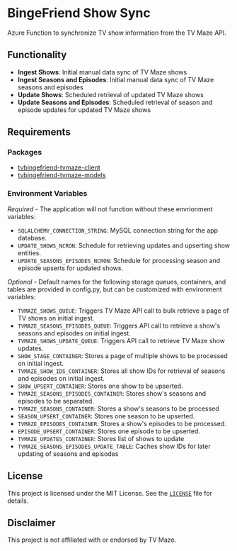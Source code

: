 # BingeFriend Show Sync

Azure Function to synchronize TV show information from the TV Maze API.

## Functionality

*   **Ingest Shows**: Initial manual data sync of TV Maze shows
*   **Ingest Seasons and Episodes**: Initial manual data sync of TV Maze seasons and episodes
*   **Update Shows**: Scheduled retrieval of updated TV Maze shows
*   **Update Seasons and Episodes**: Scheduled retrieval of season and episode updates for updated TV Maze shows

## Requirements

### Packages

*   [tvbingefriend-tvmaze-client](https://github.com/tomboone/tvbingefriend-tvmaze-client)
*   [tvbingefriend-tvmaze-models](https://github.com/tomboone/bingefriend-tvmaze-models)

### Environment Variables

_Required_ - The application will not function without these envrionment variables:

*   `SQLALCHEMY_CONNECTION_STRING`: MySQL connection string for the app database.
*   `UPDATE_SHOWS_NCRON`: Schedule for retrieving updates and upserting show entities.
*   `UPDATE_SEASONS_EPISODES_NCRON`: Schedule for processing season and episode upserts for updated shows.

_Optional_ - Default names for the following storage queues, containers, and tables are provided in config.py, but can be customized with environment variables:

*   `TVMAZE_SHOWS_QUEUE`: Triggers TV Maze API call to bulk retrieve a page of TV shows on initial ingest.
*   `TVMAZE_SEASONS_EPISODES_QUEUE`: Triggers API call to retrieve a show's seasons and episodes on initial ingest.
*   `TVMAZE_SHOWS_UPDATE_QUEUE`: Triggers API call to retrieve TV Maze show updates.
*   `SHOW_STAGE_CONTAINER`: Stores a page of multiple shows to be processed on initial ingest.
*   `TVMAZE_SHOW_IDS_CONTAINER`:  Stores all show IDs for retrieval of seasons and episodes on initial ingest.
*   `SHOW_UPSERT_CONTAINER`: Stores one show to be upserted.
*   `TVMAZE_SEASONS_EPISODES_CONTAINER`: Stores show's seasons and episodes to be separated.
*   `TVMAZE_SEASONS_CONTAINER`: Stores a show's seasons to be processed
*   `SEASON_UPSERT_CONTAINER`: Stores one season to be upserted.
*   `TVMAZE_EPISODES_CONTAINER`: Stores a show's episodes to be processed.
*   `EPISODE_UPSERT_CONTAINER`: Stores one episode to be upserted.
*   `TVMAZE_UPDATES_CONTAINER`: Stores list of shows to update
*   `TVMAZE_SEASONS_EPISODES_UPDATE_TABLE`: Caches show IDs for later updating of seasons and episodes

## License

This project is licensed under the MIT License. See the [`LICENSE`](LICENSE) file for details.

## Disclaimer

This project is not affiliated with or endorsed by TV Maze.
